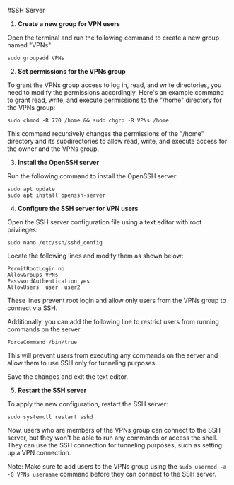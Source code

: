 #SSH Server
1. **Create a new group for VPN users**

Open the terminal and run the following command to create a new group named "VPNs":

```
sudo groupadd VPNs
```

2. **Set permissions for the VPNs group**

To grant the VPNs group access to log in, read, and write directories, you need to modify the permissions accordingly. Here's an example command to grant read, write, and execute permissions to the "/home" directory for the VPNs group:

```
sudo chmod -R 770 /home && sudo chgrp -R VPNs /home
```

This command recursively changes the permissions of the "/home" directory and its subdirectories to allow read, write, and execute access for the owner and the VPNs group.

3. **Install the OpenSSH server**

Run the following command to install the OpenSSH server:

```
sudo apt update
sudo apt install openssh-server
```

4. **Configure the SSH server for VPN users**

Open the SSH server configuration file using a text editor with root privileges:

```
sudo nano /etc/ssh/sshd_config
```

Locate the following lines and modify them as shown below:

```
PermitRootLogin no
AllowGroups VPNs
PasswordAuthentication yes
AllowUsers  user  user2
```

These lines prevent root login and allow only users from the VPNs group to connect via SSH.

Additionally, you can add the following line to restrict users from running commands on the server:

```
ForceCommand /bin/true
```

This will prevent users from executing any commands on the server and allow them to use SSH only for tunneling purposes.

Save the changes and exit the text editor.

5. **Restart the SSH server**

To apply the new configuration, restart the SSH server:

```
sudo systemctl restart sshd
```

Now, users who are members of the VPNs group can connect to the SSH server, but they won't be able to run any commands or access the shell. They can use the SSH connection for tunneling purposes, such as setting up a VPN connection.

Note: Make sure to add users to the VPNs group using the `sudo usermod -a -G VPNs username` command before they can connect to the SSH server.
